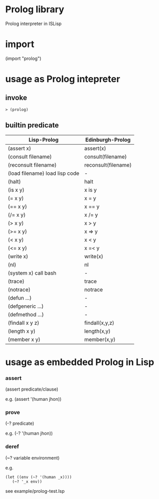# Prolog library
Prolog interpreter in ISLisp

# import
(import "prolog")

# usage as Prolog intepreter

## invoke 
```
> (prolog)
```

## builtin predicate

| Lisp-Prolog                         | Edinburgh-Prolog    |
|-------------------------------------|---------------------|
| (assert x)                          | assert(x)           |
| (consult filename)                  | consult(filename)   |
| (reconsult filename)                | reconsult(filename) |
| (load filename) load lisp code      |  -                  |
| (halt)                              | halt                |
| (is x y)                            | x is y              |
| (= x y)                             | x = y               |
| (== x y)                            | x == y              |
| (/= x y)                            | x /= y              |
| (> x y)                             | x > y               |
| (>= x y)                            | x => y              |
| (< x y)                             | x < y               |
| (<= x y)                            | x =< y              |
| (write x)                           | write(x)            |
| (nl)                                | nl                  |
| (system x) call bash                |  -                  |
| (trace)                             | trace               |
| (notrace)                           | notrace             |
| (defun ...)                         |  -                  |
| (defgeneric ...)                    |  -                  |
| (defmethod ...)                     |  -                  |
| (findall x y z)                     | findall(x,y,z)      |
| (length x y)                        | length(x,y)         |
| (member x y)                        | member(x,y)         |



# usage as embedded Prolog in Lisp

### assert
(assert predicate/clause)

e.g. (assert '(human jhon))

### prove
(-? predicate)

e.g. (-? '(human jhon))

### deref
(~? variable environment)

e.g. 
```
(let ((env (~? '(human _x))))
   (~? '_x env))
```

see example/prolog-test.lsp
